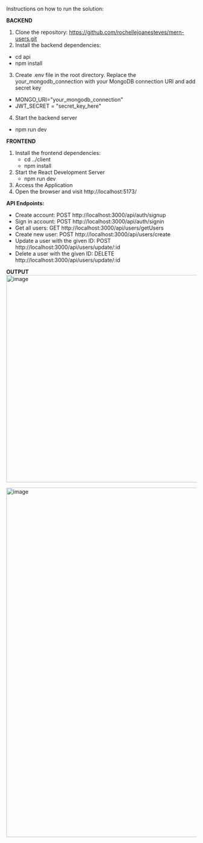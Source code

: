 Instructions on how to run the solution: 

**BACKEND**

1.  Clone the repository: https://github.com/rochellejoanesteves/mern-users.git
2.  Install the backend dependencies:
   - cd api
   - npm install
3. Create .env file in the root directory. Replace the your_mongodb_connection with your MongoDB connection URI and add secret key
  - MONGO_URI="your_mongodb_connection"
  - JWT_SECRET = "secret_key_here"
4. Start the backend server
  - npm run dev

**FRONTEND**

1. Install the frontend dependencies:
   - cd ../client
   - npm install
2. Start the React Development Server
   - npm run dev
3. Access the Application
4. Open the browser and visit http://localhost:5173/

**API Endpoints:**

- Create account: POST http://localhost:3000/api/auth/signup
- Sign in account: POST http://localhost:3000/api/auth/signin
- Get all users: GET http://localhost:3000/api/users/getUsers
- Create new user: POST http://localhost:3000/api/users/create
- Update a user with the given ID: POST http://localhost:3000/api/users/update/:id
- Delete a user with the given ID: DELETE http://localhost:3000/api/users/update/:id

**OUTPUT**
<img width="548" alt="image" src="https://github.com/rochellejoanesteves/mern-users/assets/128266520/e231649f-07ce-41ee-8872-6c15297f55af">

<img width="923" alt="image" src="https://github.com/rochellejoanesteves/mern-users/assets/128266520/55c217a6-7abc-4da1-8cd7-1f820f9da4d5">
